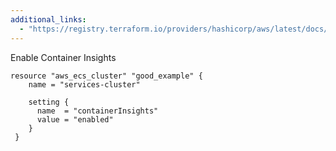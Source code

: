 ```yaml
---
additional_links: 
  - "https://registry.terraform.io/providers/hashicorp/aws/latest/docs/resources/ecs_cluster#setting"
---
```


Enable Container Insights

```hcl
resource "aws_ecs_cluster" "good_example" {
 	name = "services-cluster"
   
 	setting {
 	  name  = "containerInsights"
 	  value = "enabled"
 	}
 }
```

